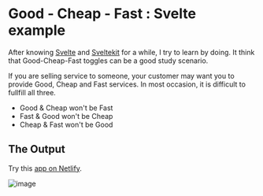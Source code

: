 # Good - Cheap - Fast : Svelte example
After knowing [Svelte](https://svelte.dev/) and [Sveltekit](https://kit.svelte.dev/) for a while, I try to learn by doing. It think that Good-Cheap-Fast toggles can be a good study scenario.

If you are selling service to someone, your customer may want you to provide Good, Cheap and Fast services. In most occasion, it is difficult to fullfill all three. 
- Good & Cheap won't be Fast
- Fast & Good won't be Cheap
- Cheap & Fast won't be Good





## The Output
Try this [app on Netlify](https://612765d694d86400eaa8f744--infallible-morse-2f69ce.netlify.app/
).

![image](https://user-images.githubusercontent.com/16228313/130944927-3554b496-2b57-4c1d-908f-b10645635c20.png)


